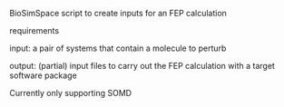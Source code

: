 
BioSimSpace script to create inputs for an FEP calculation 

requirements

input:
a pair of systems that contain a molecule to perturb

output:
(partial) input files to carry out the FEP calculation with a target 
software package

Currently only supporting SOMD 
